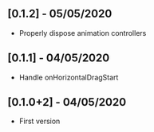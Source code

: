 ## [0.1.2] - 05/05/2020

- Properly dispose animation controllers

## [0.1.1] - 04/05/2020

- Handle onHorizontalDragStart

## [0.1.0+2] - 04/05/2020

- First version